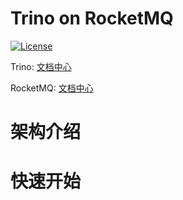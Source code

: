 # Trino on RocketMQ
[![License](https://img.shields.io/badge/license-Apache%202-4EB1BA.svg)](https://www.apache.org/licenses/LICENSE-2.0.html)

Trino:  [文档中心](https://trino.io/)

RocketMQ:  [文档中心](https://rocketmq.apache.org/)
# 架构介绍

# 快速开始
